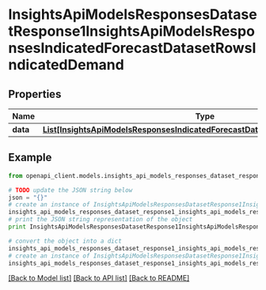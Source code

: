 # InsightsApiModelsResponsesDatasetResponse1InsightsApiModelsResponsesIndicatedForecastDatasetRowsIndicatedDemand


## Properties
Name | Type | Description | Notes
------------ | ------------- | ------------- | -------------
**data** | [**List[InsightsApiModelsResponsesIndicatedForecastDatasetRowsIndicatedDemand]**](InsightsApiModelsResponsesIndicatedForecastDatasetRowsIndicatedDemand.md) |  | [optional] 

## Example

```python
from openapi_client.models.insights_api_models_responses_dataset_response1_insights_api_models_responses_indicated_forecast_dataset_rows_indicated_demand import InsightsApiModelsResponsesDatasetResponse1InsightsApiModelsResponsesIndicatedForecastDatasetRowsIndicatedDemand

# TODO update the JSON string below
json = "{}"
# create an instance of InsightsApiModelsResponsesDatasetResponse1InsightsApiModelsResponsesIndicatedForecastDatasetRowsIndicatedDemand from a JSON string
insights_api_models_responses_dataset_response1_insights_api_models_responses_indicated_forecast_dataset_rows_indicated_demand_instance = InsightsApiModelsResponsesDatasetResponse1InsightsApiModelsResponsesIndicatedForecastDatasetRowsIndicatedDemand.from_json(json)
# print the JSON string representation of the object
print InsightsApiModelsResponsesDatasetResponse1InsightsApiModelsResponsesIndicatedForecastDatasetRowsIndicatedDemand.to_json()

# convert the object into a dict
insights_api_models_responses_dataset_response1_insights_api_models_responses_indicated_forecast_dataset_rows_indicated_demand_dict = insights_api_models_responses_dataset_response1_insights_api_models_responses_indicated_forecast_dataset_rows_indicated_demand_instance.to_dict()
# create an instance of InsightsApiModelsResponsesDatasetResponse1InsightsApiModelsResponsesIndicatedForecastDatasetRowsIndicatedDemand from a dict
insights_api_models_responses_dataset_response1_insights_api_models_responses_indicated_forecast_dataset_rows_indicated_demand_form_dict = insights_api_models_responses_dataset_response1_insights_api_models_responses_indicated_forecast_dataset_rows_indicated_demand.from_dict(insights_api_models_responses_dataset_response1_insights_api_models_responses_indicated_forecast_dataset_rows_indicated_demand_dict)
```
[[Back to Model list]](../README.md#documentation-for-models) [[Back to API list]](../README.md#documentation-for-api-endpoints) [[Back to README]](../README.md)


